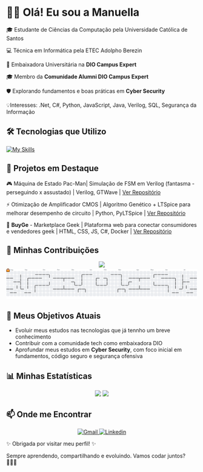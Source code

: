 # 👋🏽 Olá! Eu sou a Manuella

🎓 Estudante de Ciências da Computação pela Universidade Católica de Santos

💻 Técnica em Informática pela ETEC Adolpho Berezin

🌟 Embaixadora Universitária na **DIO Campus Expert**

🎓 Membro da **Comunidade Alumni DIO Campus Expert**

🛡️ Explorando fundamentos e boas práticas em **Cyber Security**

💡Interesses: .Net, C#, Python, JavaScript, Java, Verilog, SQL, Segurança da Informação 

## 🛠️ Tecnologias que Utilizo

[![My Skills](https://skillicons.dev/icons?i=cs,dotnet,c,py,js,mysql,git,github,java,figma&perline=4)](https://skillicons.dev)

## 📌 Projetos em Destaque

🎮 Máquina de Estado Pac-Man| Simulação de FSM em Verilog (fantasma - perseguindo x assustado) | Verilog, GTWave | [Ver Repositório](https://github.com/manunasci/pac_mac)

⚡ Otimização de Amplificador CMOS | Algoritmo Genético + LTSpice para melhorar desempenho de circuito | Python, PyLTSpice | [Ver Repositório](https://github.com/manunasci/Projeto-IC)

🛒 **BuyGe** - Marketplace Geek | Plataforma web para conectar consumidores e vendedores geek | HTML, CSS, JS, C#, Docker | [Ver Repositório](https://github.com/vinicioslop/buyge-frontend)

## 📌 Minhas Contribuições

<div align="center">
    <img loading="lazy" height="180em" src="https://github-readme-streak-stats.herokuapp.com?user=manunasci&theme=radical&hipe_border=true"/>
</div>

<picture>
  <source media="(prefers-color-scheme: dark)" srcset="https://raw.githubusercontent.com/manunasci/manunasci/output/pacman-contribution-graph-dark.svg">
  <source media="(prefers-color-scheme: light)" srcset="https://raw.githubusercontent.com/manunasci/manunasci/output/pacman-contribution-graph.svg">
  <img alt="pacman contribution graph" src="https://raw.githubusercontent.com/manunasci/manunasci/output/pacman-contribution-graph.svg">
</picture>

## 💼 Meus Objetivos Atuais

- Evoluir meus estudos nas tecnologias que já tennho um breve conhecimento
- Contribuir com a comunidade tech como embaixadora DIO
- Aprofundar meus estudos em **Cyber Security**, com foco inicial em fundamentos, código seguro e segurança ofensiva

## 📊 Minhas Estatísticas

<div align="center">
    <img loading="lazy" height="180em" src="https://github-readme-stats.vercel.app/api/top-langs/?username=manunasci&layyout=compact&langs_count=7&theme=radical"/>
  <img loading="lazy" height="180em" src="https://github-readme-stats.vercel.app/api?username=manunasci&show_icons=true&theme=radical&include_all_commits=true&count_private=true"/>
</div>

## 📫 Onde me Encontrar

<p align="center">
  <!-- Ícone do Email -->
  <a href="mailto:hola.manuella@gmail.com" target="_blank">
    <img src="https://skillicons.dev/icons?i=gmail" alt="Gmail" />
  </a>
  <!-- Ícone do Linkendin -->
  <a href="https://www.linkedin.com/in/manuella-nascimento-santos" target="_blank"/>
    <img src="https://skillicons.dev/icons?i=linkedin" alt="Linkedin" />
  </a>
</p>

✨ Obrigada por visitar meu perfil! ✨

Sempre aprendendo, compartilhando e evoluindo. Vamos codar juntos? 👩🏽‍💻


